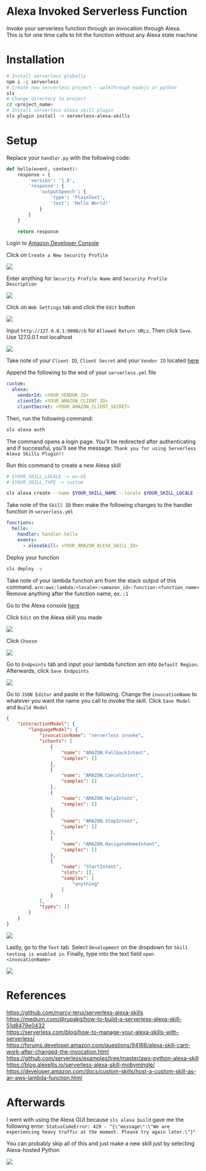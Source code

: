 # Alexa Invoked Serverless Function

Invoke your serverless function through an invocation through Alexa.  
This is for one time calls to hit the function without any Alexa state machine

# Installation

```bash
# Install serverless globally
npm i -g serverless
# Create new serverless project - walkthrough nodejs or python
sls
# Change directory to project
cd <project_name>
# Install serverless alexa skill plugin
sls plugin install -n serverless-alexa-skills
```

# Setup

Replace your `handler.py` with the following code:

```python
def hello(event, context):
    response = {
        'version': '1.0',
        'response': {
            'outputSpeech': {
                'type': 'PlainText',
                'text': 'Hello World!'
            }
        }
    }

    return response

```

Login to [Amazon Developer Console](https://developer.amazon.com/settings/console/securityprofile/overview.html)


Click on `Create a New Security Profile`

![](./images/first.png)

Enter anything for `Security Profile Name` and `Security Profile Description`

![](./images/second.png)

Click on `Web Settings` tab and click the `Edit` button

![](./images/third.png)

Input `http://127.0.0.1:9090/cb` for `Allowed Return URLs`. Then click `Save`. Use 127.0.0.1 not localhost

![](./images/fourth.png)

Take note of your `Client ID`, `Client Secret` and your `Vendor ID` located [here](https://developer.amazon.com/settings/console/mycid)

Append the following to the end of your `serverless.yml` file  

```yml
custom:
  alexa:
    vendorId: <YOUR_VENDOR_ID>
    clientId: <YOUR_AMAZON_CLIENT_ID>
    clientSecret: <YOUR_AMAZON_CLIENT_SECRET>
```

Then, run the following command:

```bash
sls alexa auth
```

The command opens a login page. You'll be redirected after authenticating and if successful, you'll see the message: `Thank you for using Serverless Alexa Skills Plugin!!`

Run this command to create a new Alexa skill
```bash
# $YOUR_SKILL_LOCALE -> en-US
# $YOUR_SKILL_TYPE -> custom

sls alexa create --name $YOUR_SKILL_NAME --locale $YOUR_SKILL_LOCALE --type $YOUR_SKILL_TYPE
```

Take note of the `Skill ID` then make the following changes to the handler function in `serverless.yml`

```yml
functions:
  hello:
    handler: handler.hello
    events:
      - alexaSkill: <YOUR_AMAZON_ALEXA_SKILL_ID>
```

Deploy your function

```bash
sls deploy -v
```

Take note of your lambda function arn from the stack output of this command.
`arn:aws:lambda:<locale>:<amazon_id>:function:<function_name>`
Remove anything after the function name, ex. `:1`

Go to the Alexa console [here](https://developer.amazon.com/alexa/console/ask)

Click `Edit` on the Alexa skill you made 

![](./images/fifth.png)

Click `Choose`

![](./images/sixth.png)

Go to `Endpoints` tab and input your lambda function arn into `Default Region`. Afterwards, click `Save Endpoints`

![](./images/seventh.png)

Go to `JSON Editor` and paste in the following. Change the `invocationName` to whatever you want the name you call to invoke the skill. Click `Save Model` and `Build Model`

```json
{
    "interactionModel": {
        "languageModel": {
            "invocationName": "serverless invoke",
            "intents": [
                {
                    "name": "AMAZON.FallbackIntent",
                    "samples": []
                },
                {
                    "name": "AMAZON.CancelIntent",
                    "samples": []
                },
                {
                    "name": "AMAZON.HelpIntent",
                    "samples": []
                },
                {
                    "name": "AMAZON.StopIntent",
                    "samples": []
                },
                {
                    "name": "AMAZON.NavigateHomeIntent",
                    "samples": []
                },
                {
                    "name": "StartIntent",
                    "slots": [],
                    "samples": [
                        "anything"
                    ]
                }
            ],
            "types": []
        }
    }
}
```

![](./images/eighth.png)

Lastly, go to the `Test` tab. Select `Development` on the dropdown for `Skill testing is enabled in`. Finally, type into the text field `open <invocationName>`

![](./images/ninth.png)

# References

https://github.com/marcy-terui/serverless-alexa-skills  
https://medium.com/@rupakg/how-to-build-a-serverless-alexa-skill-51d8479e0432  
https://serverless.com/blog/how-to-manage-your-alexa-skills-with-serverless/  
https://forums.developer.amazon.com/questions/94166/alexa-skill-cant-work-after-changed-the-invocation.html  
https://github.com/serverless/examples/tree/master/aws-python-alexa-skill
https://blog.alexellis.io/serverless-alexa-skill-mobymingle/
https://developer.amazon.com/docs/custom-skills/host-a-custom-skill-as-an-aws-lambda-function.html

# Afterwards

I went with using the Alexa GUI because `sls alexa build` gave me the following error: `StatusCodeError: 429 - "{\"message\":\"We are experiencing heavy traffic at the moment. Please try again later.\"}"`

You can probably skip all of this and just make a new skill just by selecting Alexa-hosted Python

![](./images/tenth.png)
